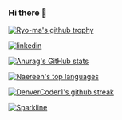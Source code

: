 ### Hi there 👋

<!--
**birkan-borazan/birkan-borazan** is a ✨ _special_ ✨ repository because its `README.md` (this file) appears on your GitHub profile.

Here are some ideas to get you started:

- 🔭 I’m currently working on ...
- 🌱 I’m currently learning ...
- 👯 I’m looking to collaborate on ...
- 🤔 I’m looking for help with ...
- 💬 Ask me about ...
- 📫 How to reach me: ...
- 😄 Pronouns: ...
- ⚡ Fun fact: ...
-->
[![Ryo-ma's github trophy](https://github-profile-trophy.vercel.app/?username=birkan-borazan&row=1)](https://github.com/ryo-ma/github-profile-trophy)

[![linkedin](https://img.shields.io/badge/Linkedin-000000?style=for-the-badge&logo=Linkedin&logoColor=white)](https://www.linkedin.com/in/birkan-borazan/)

[![Anurag's GitHub stats](https://github-readme-stats.vercel.app/api?username=birkan-borazan&show_icons=true)](https://github.com/anuraghazra/github-readme-stats)

[![Naereen's top languages](https://github-readme-stats.vercel.app/api/top-langs/?username=birkan-borazan&theme=blue-green)](https://github.com/anuraghazra/github-readme-stats)

[![DenverCoder1's github streak](https://github-readme-streak-stats.herokuapp.com/?user=birkan-borazan&theme=blue-green)](https://github.com/DenverCoder1/github-readme-streak-stats)

[![Sparkline](https://stars.medv.io/birkan-borazan/badges.svg)](https://stars.medv.io/birkan-borazan/badges)
